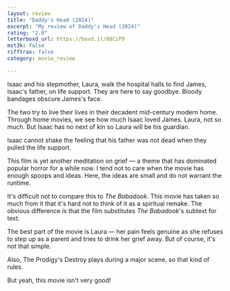```yaml
---
layout: review
title: "Daddy's Head (2024)"
excerpt: "My review of Daddy's Head (2024)"
rating: "2.0"
letterboxd_url: https://boxd.it/88CiP9
mst3k: false
rifftrax: false
category: movie_review

---
```


Isaac and his stepmother, Laura, walk the hospital halls to find James, Isaac's father, on life support. They are here to say goodbye. Bloody bandages obscure James's face.

The two try to live their lives in their decadent mid-century modern home. Through home movies, we see how much Isaac loved James. Laura, not so much. But Isaac has no next of kin so Laura will be his guardian.

Isaac cannot shake the feeling that his father was not dead when they pulled the life support.

This film is yet another meditation on grief — a theme that has dominated popular horror for a while now. I tend not to care when the movie has enough spoops and ideas. Here, the ideas are small and do not warrant the runtime.

It's difficult not to compare this to <i>The Babadook</i>. This movie has taken so much from it that it's hard not to think of it as a spiritual remake. The obvious difference is that the film substitutes <i>The Babadook</i>'s subtext for text.

The best part of the movie is Laura — her pain feels genuine as she refuses to step up as a parent and tries to drink her grief away. But of course, it's not that simple.

Also, The Prodigy's Destroy plays during a major scene, so that kind of rules.

But yeah, this movie isn't very good!